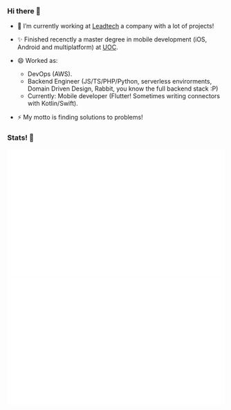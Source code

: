 ### Hi there 👋

- 🔭 I’m currently working at [Leadtech](https://leadtech.com/) a company with a lot of projects! 

- ✨ Finished recenctly a master degree in mobile development (iOS, Android and multiplatform) at [UOC](https://www.uoc.edu/portal/en/index.html).

- 😄 Worked as:
  - DevOps (AWS). 
  - Backend Engineer (JS/TS/PHP/Python, serverless envirorments, Domain Driven Design, Rabbit, you know the full backend stack :P)
  - Currently: Mobile developer (Flutter! Sometimes writing connectors with Kotlin/Swift).

- ⚡ My motto is finding solutions to problems!

### Stats! 🔭

![](https://github.com/sdurban/github-stats/blob/master/generated/overview.svg)
![](https://github.com/sdurban/github-stats/blob/master/generated/languages.svg)

